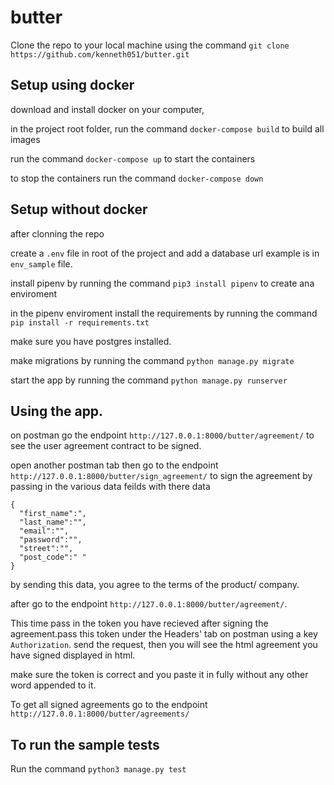 # butter
Clone the repo to your local machine using the command `git clone https://github.com/kenneth051/butter.git`

Setup using docker
-------------------
download and install docker on your computer,

in the project root folder, run the command `docker-compose build` to build all images

run the command  `docker-compose up` to start the containers

to stop the containers run the command `docker-compose down`

Setup without docker
---------------------
after clonning the repo

create a `.env` file in root of the project and add a database url example is in `env_sample` file.

install pipenv by running the command `pip3 install pipenv` to create ana enviroment

in the pipenv enviroment install the requirements by running the command `pip install -r requirements.txt`

make sure you have postgres installed.

make migrations by running the command `python manage.py migrate`

start the app by running the command `python manage.py runserver`

Using the app.
--------------
on postman go the endpoint  `http://127.0.0.1:8000/butter/agreement/` to see the user agreement contract to be signed.

open another postman tab then go to the endpoint `http://127.0.0.1:8000/butter/sign_agreement/` to sign the agreement by passing in the various data feilds with there data

    {
      "first_name":",
      "last_name":"",
      "email":"",
      "password":"",
      "street":"",
      "post_code":" "
    }
    
by sending this data, you agree to the terms of the product/ company.

after go to the endpoint `http://127.0.0.1:8000/butter/agreement/`.

This time pass in the token you have recieved after signing the agreement.pass this token under the Headers' tab on postman using a key `Authorization`.
send the request, then you will see the html agreement you have signed  displayed in html.

make sure the token is correct and you paste it in fully without any other word appended to it.

To get all signed agreements go to the endpoint `http://127.0.0.1:8000/butter/agreements/` 

To run the sample tests
-----------------------
Run the command `python3 manage.py test`


